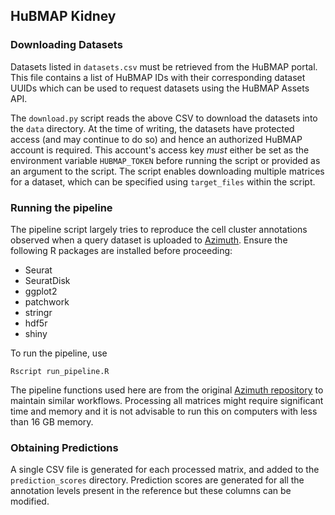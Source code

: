 ## HuBMAP Kidney

### Downloading Datasets

Datasets listed in `datasets.csv` must be retrieved from the HuBMAP portal. This file contains a list of HuBMAP IDs with their corresponding dataset UUIDs which can be used to request datasets using the HuBMAP Assets API.

The `download.py` script reads the above CSV to download the datasets into the `data` directory. At the time of writing, the datasets have protected access (and may continue to do so) and hence an authorized HuBMAP account is required. This account's access key *must* either be set as the environment variable `HUBMAP_TOKEN` before running the script or provided as an argument to the script. The script enables downloading multiple matrices for a dataset, which can be specified using `target_files` within the script.

### Running the pipeline

The pipeline script largely tries to reproduce the cell cluster annotations observed when a query dataset is uploaded to [Azimuth](https://app.azimuth.hubmapconsortium.org/app/human-kidney). Ensure the following R packages are installed before proceeding:
- Seurat
- SeuratDisk
- ggplot2
- patchwork
- stringr
- hdf5r
- shiny

To run the pipeline, use
```
Rscript run_pipeline.R
```
The pipeline functions used here are from the original [Azimuth repository](https://github.com/satijalab/azimuth) to maintain similar workflows. Processing all matrices might require significant time and memory and it is not advisable to run this on computers with less than 16 GB memory.

### Obtaining Predictions
A single CSV file is generated for each processed matrix, and added to the `prediction_scores` directory. Prediction scores are generated for all the annotation levels present in the reference but these columns can be modified.
